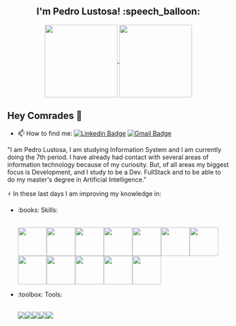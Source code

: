 
<h2 align="center">I'm Pedro Lustosa! :speech_balloon:</h2>

<p align="center">
  <a href="https://github.com/Pedrolustosa/github-readme-stats">
    <img
      align="center"
      height="165"
      src="https://github-readme-stats.vercel.app/api?username=Pedrolustosa&count_private=true&show_icons=true&custom_title=Github%20Status&hide=issues&theme=dark"
    />
  </a>
  
  <a href="https://github.com/Pedrolustosa/github-readme-stats">
    <img
      align="center"
      height="165"
      src="https://github-readme-stats.vercel.app/api/top-langs/?username=Pedrolustosa&&layout=compact&theme=dark"
    />
  </a>
</p>

## Hey Comrades 👋

* 📫 How to find me: 
[![Linkedin Badge](https://img.shields.io/badge/LinkedIn-0077B5?style=for-the-badge&logo=linkedin&logoColor=white&link=https://www.linkedin.com/in/pedro-henrique-lustosa-e-silva-29b827144)](https://www.linkedin.com/in/pedro-henrique-lustosa-e-silva-29b827144)
[![Gmail Badge](https://img.shields.io/badge/Gmail-D14836?style=for-the-badge&logo=gmail&logoColor=white&link=pedroeternalss@gmail.com)](mailto:pedroeternalss@gmail.com)

"I am Pedro Lustosa, I am studying Information System and I am currently doing the 7th period. I have already had contact with several areas of information technology because of my curiosity. But, of all areas my biggest focus is Development, and I study to be a Dev. FullStack and to be able to do my master's degree in Artificial Intelligence."

:zap: In these last days I am improving my knowledge in:
<ul>
  
  <li>:books: Skills:</li>
  <br/>
  <p align="left">
<img width="65" src="https://img.shields.io/badge/C%23-239120?style=for-the-badge&logo=c-sharp&logoColor=white"><img width="65" src="https://img.shields.io/badge/.NET-5C2D91?style=for-the-badge&logo=.net&logoColor=white"><img width="65" src="https://img.shields.io/badge/CSS-239120?&style=for-the-badge&logo=css3&logoColor=white"><img width="65" src="https://img.shields.io/badge/CSS3-1572B6?style=for-the-badge&logo=css3&logoColor=white"><img width="65" src="https://img.shields.io/badge/HTML-239120?style=for-the-badge&logo=html5&logoColor=white"><img width="65" src="https://img.shields.io/badge/HTML5-E34F26?style=for-the-badge&logo=html5&logoColor=white"><img width="65" src="https://img.shields.io/badge/Bootstrap-563D7C?style=for-the-badge&logo=bootstrap&logoColor=white"><img width="65" src="https://img.shields.io/badge/Angular-DD0031?style=for-the-badge&logo=angular&logoColor=white"><img width="65" src="https://img.shields.io/badge/React-20232A?style=for-the-badge&logo=react&logoColor=61DAFB"><img width="65" src="https://img.shields.io/badge/JavaScript-F7DF1E?style=for-the-badge&logo=javascript&logoColor=black"><img width="65" src="https://img.shields.io/badge/jQuery-0769AD?style=for-the-badge&logo=jquery&logoColor=white"><img width="65" src="https://img.shields.io/badge/TypeScript-007ACC?style=for-the-badge&logo=typescript&logoColor=white">
  </p>
  
  <li>:toolbox: Tools:</li>
  <br/>
  <p align="left">
<img src="https://img.shields.io/badge/Git-F05032?style=for-the-badge&logo=git&logoColor=white"><img src="https://img.shields.io/badge/Docker-2CA5E0?style=for-the-badge&logo=docker&logoColor=white"><img src="https://img.shields.io/badge/npm-CB3837?style=for-the-badge&logo=npm&logoColor=white"><img src="https://img.shields.io/badge/Visual_Studio_2019-5C2D91?style=for-the-badge&logo=visual%20studio&logoColor=white"><img src="https://img.shields.io/badge/Visual_Studio_Code-0078D4?style=for-the-badge&logo=visual%20studio%20code&logoColor=white">
  </p>
</ul>

